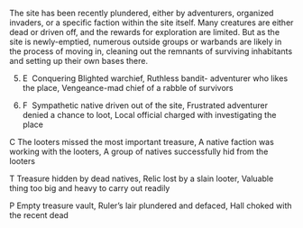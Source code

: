 The site has been recently plundered, either by adventurers, organized invaders, or a specific faction within the site itself. Many creatures are either dead or driven off, and the rewards for exploration are limited. But as the site is newly-emptied, numerous outside groups or warbands are likely in the process of moving in, cleaning out the remnants of surviving inhabitants and setting up their own bases there.

5.  E  Conquering Blighted warchief, Ruthless bandit- adventurer who likes the place, Vengeance-mad chief of a rabble of survivors
    
6.  F  Sympathetic native driven out of the site, Frustrated adventurer denied a chance to loot, Local official charged with investigating the place
    

C The looters missed the most important treasure, A native faction was working with the looters, A group of natives successfully hid from the looters

T Treasure hidden by dead natives, Relic lost by a slain looter, Valuable thing too big and heavy to carry out readily

P Empty treasure vault, Ruler’s lair plundered and defaced, Hall choked with the recent dead